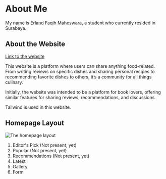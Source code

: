 # About Me

My name is Erland Faqih Maheswara, a student who currently resided in Surabaya.

## About the Website

[Link to the website](https://erlandmahesvara.github.io/revou-module-2/)

This website is a platform where users can share anything food-related. From writing reviews on specific dishes and sharing personal recipes to recommending favorite dishes to others, it’s a community for all things culinary.

Initially, the website was intended to be a platform for book lovers, offering similar features for sharing reviews, recommendations, and discussions.

Tailwind is used in this website.

## Homepage Layout

![The homepage layout](./images/layout.png)

1. Editor's Pick (Not present, yet)
2. Popular (Not present, yet)
3. Recommendations (Not present, yet)
4. Latest
5. Gallery
6. Form
